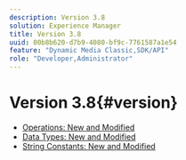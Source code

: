 ```yaml
---
description: Version 3.8
solution: Experience Manager
title: Version 3.8
uuid: 00b8b620-d7b9-4080-bf9c-7761587a1e54
feature: "Dynamic Media Classic,SDK/API"
role: "Developer,Administrator"
---
```


# Version 3.8{#version}

* [Operations: New and Modified](r-3-8-operations.md)
* [Data Types: New and Modified](r-3-8-types.md)
* [String Constants: New and Modified](r-3-8-string-constants.md)
